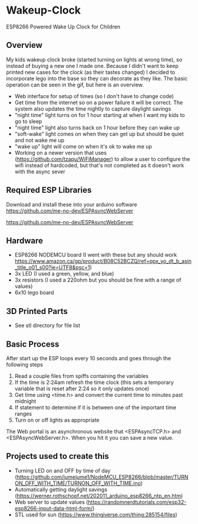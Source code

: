 # Wakeup-Clock
ESP8266 Powered Wake Up Clock for Children
## Overview
My kids wakeup clock broke (started turning on lights at wrong time), so instead of buying a new one I made one. Because I didn't want to keep printed new cases for the clock (as their tastes changed) I decided to incorporate lego into the base so they can decorate as they like. The basic operation can be seen in the gif, but here is an overview.
* Web interface for setup of times (so I don't have to change code)
* Get time from the internet so on a power failure it will be correct. The system also updates the time nightly to capture daylight savings
* "night time" light turns on for 1 hour starting at when I want my kids to go to sleep
* "night time" light also turns back on 1 hour before they can wake up
* "soft-wake" light comes on when they can get up but should be quiet and not wake me up
* "wake up" light will come on when it's ok to wake me up
* Working on a newer version that uses (https://github.com/tzapu/WiFiManager) to allow a user to configure the wifi instead of hardcoded, but that's not completed as it doesn't work with the async sever
## Required ESP Libraries
Download and install these into your arduino software
https://github.com/me-no-dev/ESPAsyncWebServer

https://github.com/me-no-dev/ESPAsyncWebServer
## Hardware
* ESP8266 NODEMCU board (I went with these but any should work https://www.amazon.ca/gp/product/B08C52BCZQ/ref=ppx_yo_dt_b_asin_title_o01_s00?ie=UTF8&psc=1)
* 3x LED (I used a green, yellow, and blue)
* 3x resistors (I used a 220ohm but you should be fine with a range of values)
* 6x10 lego board
## 3D Printed Parts
* See stl directory for file list
## Basic Process
After start up the ESP loops every 10 seconds and goes through the following steps
1. Read a couple files from spiffs containing the variables
2. If the time is 2:24am refresh the time clock (this sets a temporary variable that is reset after 2:24 so it only updates once)
3. Get time using <time.h> and convert the current time to minutes past midnight
4. If statement to determine if it is between one of the important time ranges
5. Turn on or off lights as appropriate

The Web portal is an asynchronous website that <ESPAsyncTCP.h> and <ESPAsyncWebServer.h>. When you hit it you can save a new value.
## Projects used to create this
* Turning LED on and OFF by time of day (https://github.com/jumejume1/NodeMCU_ESP8266/blob/master/TURNON_OFF_WITH_TIME/TURNON_OFF_WITH_TIME.ino)
* Automatically getting daylight savings (https://werner.rothschopf.net/202011_arduino_esp8266_ntp_en.htm)
* Web server to update values (https://randomnerdtutorials.com/esp32-esp8266-input-data-html-form/)
* STL used for sun (https://www.thingiverse.com/thing:285154/files) 
